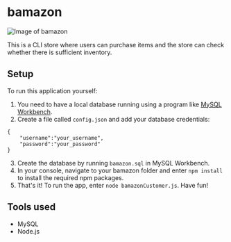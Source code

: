 # bamazon

![Image of bamazon](https://www.alanchen.com/wp-content/uploads/2018/12/bamazonthumb.png)

This is a CLI store where users can purchase items and the store can check whether there is sufficient inventory.

## Setup

To run this application yourself: 
1. You need to have a local database running using a program like [MySQL Workbench](https://www.mysql.com/products/workbench/).
2. Create a file called `config.json` and add your database credentials:

```
{
    "username":"your_username",
    "password":"your_password"
}
```
3. Create the database by running `bamazon.sql` in MySQL Workbench.
4. In your console, navigate to your bamazon folder and enter `npm install` to install the required npm packages.
5. That's it! To run the app, enter `node bamazonCustomer.js`. Have fun!

## Tools used
- MySQL
- Node.js
